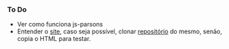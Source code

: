 ### To Do
 * Ver como funciona js-parsons
 * Entender o [site](https://js-parsons.github.io/), caso seja possível, clonar [repositório](https://github.com/js-parsons/js-parsons.github.io) do mesmo, senão, copia o HTML para testar.